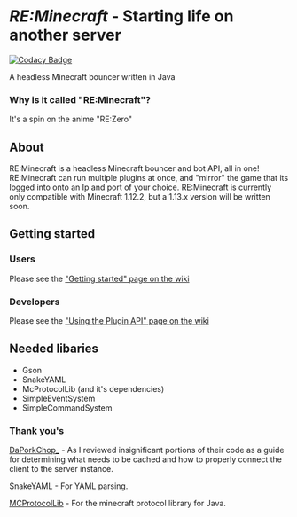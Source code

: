 # *RE:Minecraft* - Starting life on another server

[![Codacy Badge](https://api.codacy.com/project/badge/Grade/cc9a743afb654f488f6cdaca3bcad60c)](https://app.codacy.com/app/EmotionalLove/ReMinecraft?utm_source=github.com&utm_medium=referral&utm_content=EmotionalLove/ReMinecraft&utm_campaign=Badge_Grade_Settings)

A headless Minecraft bouncer written in Java

### Why is it called "RE:Minecraft"?
It's a spin on the anime "RE:Zero"

## About
RE:Minecraft is a headless Minecraft bouncer and bot API, all in one! RE:Minecraft can run multiple plugins at once, and "mirror" the game that its logged into onto an Ip and port of your choice. RE:Minecraft is currently only compatible with Minecraft 1.12.2, but a 1.13.x version will be written soon.

## Getting started

### Users
Please see the ["Getting started" page on the wiki](https://github.com/EmotionalLove/ReMinecraft/wiki/Getting-started)

### Developers

Please see the ["Using the Plugin API" page on the wiki](https://github.com/EmotionalLove/ReMinecraft/wiki/Using-the-plugin-API)

## Needed libaries

- Gson
- SnakeYAML
- McProtocolLib (and it's dependencies)
- SimpleEventSystem
- SimpleCommandSystem

### Thank you's
[DaPorkChop_](https://github.com/DaMatrix/Pork2b2tBot) - As I reviewed insignificant portions of their code as a guide for determining what needs to be cached and how to properly connect the client to the server instance.

SnakeYAML - For YAML parsing.

[MCProtocolLib](https://github.com/Steveice10/MCProtocolLib) - For the minecraft protocol library for Java.

